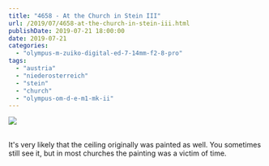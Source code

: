 ```yaml
---
title: "4658 - At the Church in Stein III"
url: /2019/07/4658-at-the-church-in-stein-iii.html
publishDate: 2019-07-21 18:00:00
date: 2019-07-21
categories: 
  - "olympus-m-zuiko-digital-ed-7-14mm-f2-8-pro"
tags: 
  - "austria"
  - "niederosterreich"
  - "stein"
  - "church"
  - "olympus-om-d-e-m1-mk-ii"
---
```

<div class="container">
<div class="center"><a target="_blank" href="https://d25zfm9zpd7gm5.cloudfront.net/1200x1200/2018/20180408_124403_lr.jpg"><img class="webfeedsFeaturedVisual" src="https://d25zfm9zpd7gm5.cloudfront.net/0600x0600/2018/20180408_124403_lr.jpg" /></a></div>
</div>
<br />

It's very likely that the ceiling originally was painted as well.
You sometimes still see it, but in most churches the painting was a
victim of time.